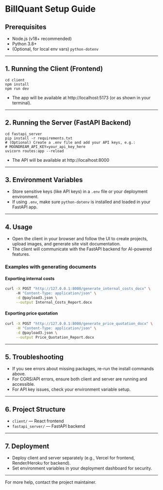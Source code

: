 # BillQuant Setup Guide

## Prerequisites
- Node.js (v18+ recommended)
- Python 3.8+
- (Optional, for local env vars) `python-dotenv`

---

## 1. Running the Client (Frontend)

```
cd client
npm install
npm run dev
```
- The app will be available at http://localhost:5173 (or as shown in your terminal).

---

## 2. Running the Server (FastAPI Backend)

```
cd fastapi_server
pip install -r requirements.txt
# (Optional) Create a .env file and add your API keys, e.g.:
# MOONDREAM_API_KEY=your_api_key_here
uvicorn routes:app --reload
```
- The API will be available at http://localhost:8000

---

## 3. Environment Variables
- Store sensitive keys (like API keys) in a `.env` file or your deployment environment.
- If using `.env`, make sure `python-dotenv` is installed and loaded in your FastAPI app.

---

## 4. Usage
- Open the client in your browser and follow the UI to create projects, upload images, and generate site visit documentation.
- The client will communicate with the FastAPI backend for AI-powered features.
### Examples with generating documents
#### Exporting internal costs 
```sh
curl -X POST "http://127.0.0.1:8000/generate_internal_costs_docx" \ 
     -H "Content-Type: application/json" \
     -d @payload3.json \
     --output Internal_Costs_Report.docx
```
#### Exporting price quotation
```sh
curl -X POST "http://127.0.0.1:8000/generate_price_quotation_docx" \
     -H "Content-Type: application/json" \
     -d @payload3.json \
     --output Price_Quotation_Report.docx
```
---

## 5. Troubleshooting
- If you see errors about missing packages, re-run the install commands above.
- For CORS/API errors, ensure both client and server are running and accessible.
- For API key issues, check your environment variable setup.

---

## 6. Project Structure
- `client/` — React frontend
- `fastapi_server/` — FastAPI backend

---

## 7. Deployment
- Deploy client and server separately (e.g., Vercel for frontend, Render/Heroku for backend).
- Set environment variables in your deployment dashboard for security.

---

For more help, contact the project maintainer.
